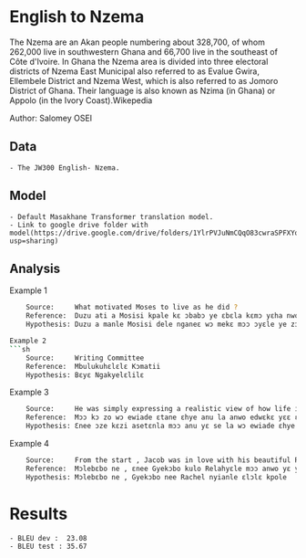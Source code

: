 # English to Nzema
The Nzema are an Akan people numbering about 328,700, of whom 262,000 live in southwestern Ghana and 66,700 live in the southeast of Côte d'Ivoire. In Ghana the Nzema area is divided into three electoral districts of Nzema East Municipal also referred to as Evalue Gwira, Ellembele District and Nzema West, which is also referred to as Jomoro District of Ghana. Their language is also known as Nzima (in Ghana) or Appolo (in the Ivory Coast).Wikepedia

Author: Salomey OSEI

## Data

	- The JW300 English- Nzema.

## Model

	- Default Masakhane Transformer translation model.
	- Link to google drive folder with model(https://drive.google.com/drive/folders/1YlrPVJuNmCQqO83cwraSPFXYoeO7gVqp?usp=sharing)

## Analysis

Example 1
```sh
	Source:     What motivated Moses to live as he did ?
	Reference:  Duzu ati a Mosisi kpale kɛ ɔbabɔ ye ɛbɛla kɛmɔ yɛha nwolɛ edwɛkɛ la ɛ ?
	Hypothesis: Duzu a manle Mosisi dele nganeɛ wɔ mekɛ mɔɔ ɔyɛle ye zɔ la ɛ ?```

Example 2
```sh
	Source:     Writing Committee
 	Reference:  Mbulukuhɛlɛlɛ Kɔmatii
	Hypothesis: Bɛyɛ Ngakyelɛlilɛ
```

Example 3
```sh
	Source:     He was simply expressing a realistic view of how life in this imperfect world turns out .
	Reference:  Mɔɔ kɔ zo wɔ ewiade ɛtane ɛhye anu la anwo edwɛkɛ yɛɛ ɛnee ɔlɛka a .
	Hypothesis: Ɛnee ɔze kɛzi asetɛnla mɔɔ anu yɛ se la wɔ ewiade ɛhye anu .
```

Example 4
```sh
	Source:     From the start , Jacob was in love with his beautiful Rachel .
	Reference:  Mɔlebɛbo ne , ɛnee Gyekɔbo kulo Relahyɛle mɔɔ anwo yɛ ye fɛ la .
	Hypothesis: Mɔlebɛbo ne , Gyekɔbo nee Rachel nyianle ɛlɔlɛ kpole 
```

# Results
	- BLEU dev :  23.08 
	- BLEU test : 35.67

